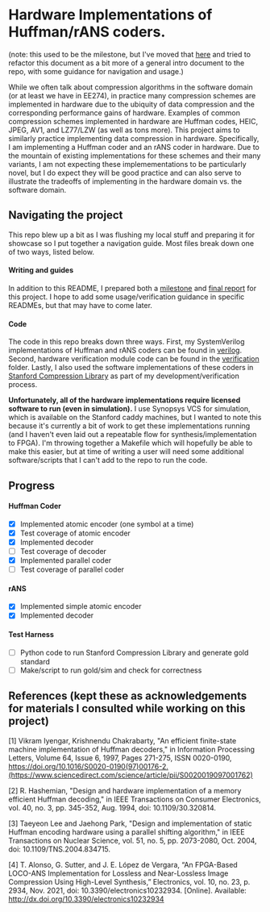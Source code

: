 # Hardware Implementations of Huffman/rANS coders.
(note: this used to be the milestone, but I've moved that [here](MILESTONE.md) and tried to refactor this document as a bit more of a general intro document to the repo, with some guidance for navigation and usage.)

While we often talk about compression algorithms in the software domain (or at least we have in EE274), in practice many compression schemes are implemented in hardware due to the ubiquity of data compression and the corresponding performance gains of hardware. Examples of common compression schemes implemented in hardware are Huffman codes, HEIC, JPEG, AV1, and LZ77/LZW (as well as tons more). This project aims to similarly practice implementing data compression in hardware. Specifically, I am implementing a Huffman coder and an rANS coder in hardware. Due to the mountain of existing implementations for these schemes and their many variants, I am not expecting these implemementations to be particularly novel, but I do expect they will be good practice and can also serve to illustrate the tradeoffs of implementing in the hardware domain vs. the software domain.

## Navigating the project

This repo blew up a bit as I was flushing my local stuff and preparing it for showcase so I put together a navigation guide. Most files break down one of two ways, listed below.

#### Writing and guides

In addition to this README, I prepared both a [milestone](MILESTONE.md) and [final report](REPORT.md) for this project. I hope to add some usage/verification guidance in specific READMEs, but that may have to come later.

#### Code

The code in this repo breaks down three ways. First, my SystemVerilog implementations of Huffman and rANS coders can be found in [verilog](verilog). Second, hardware verification module code can be found in the [verification](dv) folder. Lastly, I also used the software implementations of these coders in [Stanford Compression Library](stanford_compression_library) as part of my development/verification process.

**Unfortunately, all of the hardware implementations require licensed software to run (even in simulation).** I use Synopsys VCS for simulation, which is available on the Stanford caddy machines, but I wanted to note this because it's currently a bit of work to get these implementations running (and I haven't even laid out a repeatable flow for synthesis/implementation to FPGA). I'm throwing together a Makefile which will hopefully be able to make this easier, but at time of writing a user will need some additional software/scripts that I can't add to the repo to run the code.

## Progress

#### Huffman Coder
- [x] Implemented atomic encoder (one symbol at a time)
- [x] Test coverage of atomic encoder
- [x] Implemented decoder
- [ ] Test coverage of decoder
- [x] Implemented parallel coder
- [ ] Test coverage of parallel coder

#### rANS
- [x] Implemented simple atomic encoder
- [x] Implemented decoder

#### Test Harness
 - [ ] Python code to run Stanford Compression Library and generate gold standard
 - [ ] Make/script to run gold/sim and check for correctness

## References (kept these as acknowledgements for materials I consulted while working on this project)

<a id="1">[1]</a> 
Vikram Iyengar, Krishnendu Chakrabarty, "An efficient finite-state machine implementation of Huffman decoders," in Information Processing Letters, Volume 64, Issue 6, 1997, Pages 271-275, ISSN 0020-0190, https://doi.org/10.1016/S0020-0190(97)00176-2.(https://www.sciencedirect.com/science/article/pii/S0020019097001762)

<a id="2">[2]</a> 
R. Hashemian, "Design and hardware implementation of a memory efficient Huffman decoding," in IEEE Transactions on Consumer Electronics, vol. 40, no. 3, pp. 345-352, Aug. 1994, doi: 10.1109/30.320814.

<a id="3">[3]</a> 
Taeyeon Lee and Jaehong Park, "Design and implementation of static Huffman encoding hardware using a parallel shifting algorithm," in IEEE Transactions on Nuclear Science, vol. 51, no. 5, pp. 2073-2080, Oct. 2004, doi: 10.1109/TNS.2004.834715.

<a id="4">[4]</a> 
T. Alonso, G. Sutter, and J. E. López de Vergara, “An FPGA-Based LOCO-ANS Implementation for Lossless and Near-Lossless Image Compression Using High-Level Synthesis,” Electronics, vol. 10, no. 23, p. 2934, Nov. 2021, doi: 10.3390/electronics10232934. [Online]. Available: http://dx.doi.org/10.3390/electronics10232934
